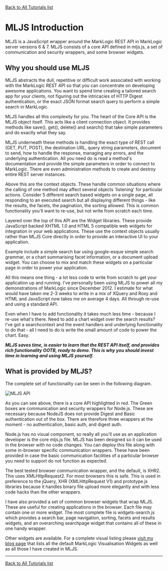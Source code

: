 [Back to All Tutorials list](tutorial-all.html)
# MLJS Introduction

MLJS is a JavaScript wrapper around the MarkLogic REST API in MarkLogic server versions 6 & 7. MLJS consists of
a core API defined in mljs.js, a set of communication and security wrappers, and some browser widgets. 

## Why you should use MLJS

MLJS abstracts the dull, repetitive or difficult work associated with working with the MarkLogic REST API so that
you can concentrate on developing awesome applications. You want to spend time creating a tailored search app
for your clients, not figuring out the intricacies of HTTP Digest authentication, or the exact JSON format
search query to perform a simple search in MarkLogic.

MLJS handles all this complexity for you. The heart of the Core API is the MLJS object itself. This acts like a 
client connection object. It provides methods like save(), get(), delete() and search() that take simple parameters
and do exactly what they say.

MLJS underneath these methods is handling the exact type of REST call (GET, PUT, POST), the destination URL, query
string parameters, document to send, how to handle the response, managing any errors, and the underlying authentication.
All you need do is read a method's documentation and provide the simple parameters in order to connect to MarkLogic.
There are even administration methods to create and destroy entire REST server instances.

Above this are the context objects. These handle common situations where the calling of one method may affect several
objects 'listening' for particular actions. Consider 5 different search based widgets on a single page, all responding
to an executed search but all displaying different things - like the results, the facets, the pagination, the sorting allowed.
This is common functionality you'll want to re-use, but not write from scratch each time.

Layered over the top of this API are the Widget libraries. These provide JavaScript backed XHTML 1.0 and HTML 5 compatible
web widgets for integration in your web applications. These use the context objects usually rather than MLJS Core directly
in order to provide an interactive UI to your application. 

Example include a simple search bar using google-esque simple
search grammar, or a chart summarising facet information, or a document upload widget. You can choose to mix and match these
widgets on a particular page in order to power your application.

All this means one thing - a lot less code to write from scratch to get your application up and running. I've personally been
using MLJS to power all my demonstrations of MarkLogic since December 2012. I estimate for what would have taken me 2-3 weeks to write
in a mix of XQuery and Roxy and HTML and JavaScript now takes me on average 4 days. All through re-use and using a standard API.

Even when I have to add functionality it takes much less time - because I re-use what's there. Need to add a chart widget over the search
results? I've got a searchcontext and the event handlers and underlying functionality to do that - all I need to do is write the small
amount of code to power the chart. Easy.

***MLJS saves time, is easier to learn that the REST API itself, and provides rich functionality OOTB, ready to demo. This is why you should invest time in learning and using MLJS yourself.***

## What is provided by MLJS?

The
complete set of functionality can be seen in the following diagram.

![MLJS API](./images/mljs-diagrams.002.png "MLJS API")

As you can see above, there is a core API highlighted in red. The Green boxes are communication and security 
wrappers for Node.js. These are necessary because NodeJS does not provide Digest and Basic authentication
out of the box. There are therefore three wrappers at the moment - no authentication, basic auth, and digest
auth.

Node.js has no visual component, so really all you'll use as an application developer is the core mljs.js file.
MLJS has been designed so it can be used in the browser with no code changes. You can deploy this file along
with some in-browser specific communication wrappers. These have been provided in case the basic communication
facilities of a particular browser you need to support do not function as expected. 

The best tested browser communication wrapper, and
the default, is XHR2. This uses XMLHttpRequest2. For most browsers this is safe. This is used in preference
to the jQuery, XHR (XMLHttpRequest V1) and prototype.js libraries because it handles binary file upload more
elegantly and with less code hacks than the other wrappers.

I have also provided a set of common browser widgets that wrap MLJS. These are useful for creating applications
in the browser. Each file may contain one or more widget. The most complete file is widgets-search.js which 
provides a search bar, page navigation, sorting, facets and results widgets, and an overarching searchpage
widget that contains all of these in one handy wrapper.

Other widgets are available. For a complete visual listing please 
[visit my blog page](http://adamfowlerml.wordpress.com/2013/06/03/what-web-widgets-are-now-available-for-marklogic/) 
that lists all the default MarkLogic Visualisation Widgets as well as all those
I have created in MLJS.

- - - -

[Back to All Tutorials list](tutorial-all.html)